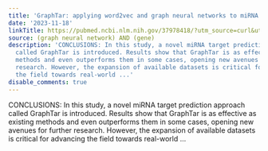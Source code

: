 ```yaml
---
title: 'GraphTar: applying word2vec and graph neural networks to miRNA target prediction'
date: '2023-11-18'
linkTitle: https://pubmed.ncbi.nlm.nih.gov/37978418/?utm_source=curl&utm_medium=rss&utm_campaign=pubmed-2&utm_content=1x5bM_TNL8gjogAcnslpo2s2PbDe-61JVM2h9yowOYSiZ7Dkrt&fc=20220919211934&ff=20231118170553&v=2.17.9.post6+86293ac
source: (graph neural network) AND (gene)
description: 'CONCLUSIONS: In this study, a novel miRNA target prediction approach
  called GraphTar is introduced. Results show that GraphTar is as effective as existing
  methods and even outperforms them in some cases, opening new avenues for further
  research. However, the expansion of available datasets is critical for advancing
  the field towards real-world ...'
disable_comments: true
---
```

CONCLUSIONS: In this study, a novel miRNA target prediction approach called GraphTar is introduced. Results show that GraphTar is as effective as existing methods and even outperforms them in some cases, opening new avenues for further research. However, the expansion of available datasets is critical for advancing the field towards real-world ...